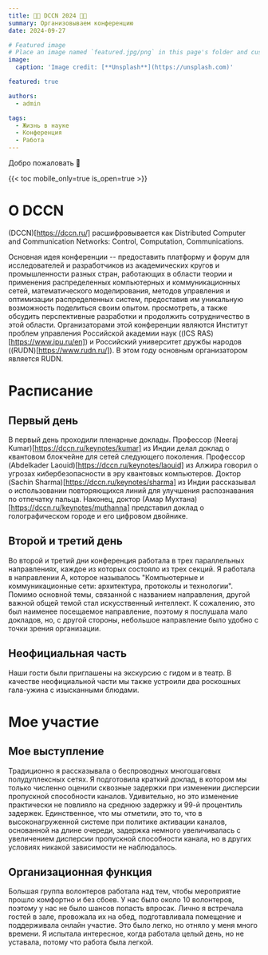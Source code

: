 ```yaml
---
title: 👩‍💼 DCCN 2024 👩‍💼
summary: Организовываем конференцию
date: 2024-09-27

# Featured image
# Place an image named `featured.jpg/png` in this page's folder and customize its options here.
image:
  caption: 'Image credit: [**Unsplash**](https://unsplash.com)'

featured: true 

authors:
  - admin

tags:
  - Жизнь в науке
  - Конференция
  - Работа
---
```


Добро пожаловать 👋

{{< toc mobile_only=true is_open=true >}}

# О DCCN

(DCCN)[https://dccn.ru/] расшифровывается как Distributed Computer and Communication Networks: Control, Computation, Communications.

Основная идея конференции -- предоставить платформу и форум для исследователей и разработчиков из академических кругов и промышленности разных стран, работающих в области теории и применения распределенных компьютерных и коммуникационных сетей, математического моделирования, методов управления и оптимизации распределенных систем, предоставив им уникальную возможность поделиться своим опытом. просмотреть, а также обсудить перспективные разработки и продолжить сотрудничество в этой области. Организаторами этой конференции являются Институт проблем управления Российской академии наук ((ICS RAS)[https://www.ipu.ru/en]) и Российский университет дружбы народов ((RUDN)[https://www.rudn.ru/]). В этом году основным организатором является RUDN. 

# Расписание

## Первый день

В первый день проходили пленарные доклады. Профессор (Neeraj Kumar)[https://dccn.ru/keynotes/kumar] из Индии делал доклад о квантовом блокчейне для сетей следующего поколения. Профессор (Abdelkader Laouid)[https://dccn.ru/keynotes/laouid] из Алжира говорил о угрозах кибербезопасности в эру квантовых компьютеров. Доктор (Sachin Sharma)[https://dccn.ru/keynotes/sharma] из Индии рассказывал о использовании повторяющихся линий для улучшения распознавания по отпечатку пальца. Наконец, доктор (Амар Мухтана)[https://dccn.ru/keynotes/muthanna] представил доклад о голографическом городе и его цифровом двойнике. 

## Второй и третий день

Во второй и третий дни конференция работала в трех параллельных направлениях, каждое из которых состояло из трех секций. Я работала в направлении А, которое называлось "Компьютерные и коммуникационные сети: архитектура, протоколы и технологии". Помимо основной темы, связанной с названием направления, другой важной общей темой стал искусственный интеллект. К сожалению, это был наименее посещаемое направление, поэтому я послушала мало докладов, но, с другой стороны, небольшое направление было удобно с точки зрения организации.

## Неофициальная часть

Наши гости были приглашены на экскурсию с гидом и в театр. В качестве неофициальной части мы также устроили два роскошных гала-ужина с изысканными блюдами.

# Мое участие

## Мое выступление

Традиционно я рассказывала о беспроводных многошаговых полудуплексных сетях. Я подготовила краткий доклад, в котором мы только численно оценили сквозные задержки при изменении дисперсии пропускной способности каналов. Удивительно, но это изменение практически не повлияло на среднюю задержку и 99-й процентиль задержек. Единственное, что мы отметили, это то, что в высоконагруженной системе при политике активации каналов, основанной на длине очереди, задержка  немного увеличивалась с увеличением дисперсии пропускной способности канала, но в других условиях никакой зависимости не наблюдалось.

## Организационная функция

Большая группа волонтеров работала над тем, чтобы мероприятие прошло комфортно и без сбоев. У нас было около 10 волонтеров, поэтому у нас не было шансов попасть впросак. Лично я встречала гостей в зале, провожала их на обед, подготавливала помещение и поддерживала онлайн участие. Это было легко, но отняло у меня много времени. Я испытала интересное, когда работала целый день, но не уставала, потому что работа была легкой. 
